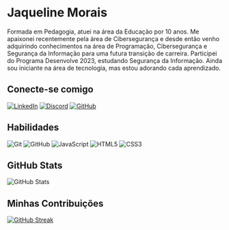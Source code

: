 # Jaqueline Morais
Formada em Pedagogia, atuei na área da Educação por 10 anos. Me apaixonei recentemente pela área de Cibersegurança e desde então venho adquirindo conhecimentos na área de Programação, Cibersegurança e Segurança da Informação para uma futura transição de carreira. Participei do Programa Desenvolve 2023, estudando Segurança da Informação. Ainda sou iniciante na área de tecnologia, mas estou adorando cada aprendizado.


## Conecte-se comigo
[![LinkedIn](https://img.shields.io/badge/LinkedIn-000?style=for-the-badge&logo=linkedin&logoColor=0E76A8)](https://www.linkedin.com/in/jaqueline-morais-fernandes-de-souza/)
[![Discord](https://img.shields.io/badge/Discord-000?style=for-the-badge&logo=discord)](https://www.discord.com/in/jaquelinemorais/)
[![GitHub](https://img.shields.io/badge/GitHub-000?style=for-the-badge&logo=github)](https://www.github.com/Jaqueline-Morais/)

## Habilidades
![Git](https://img.shields.io/badge/Git-000?style=for-the-badge&logo=git)
![GitHub](https://img.shields.io/badge/GitHub-000?style=for-the-badge&logo=github)
![JavaScript](https://img.shields.io/badge/JavaScript-000?style=for-the-badge&logo=javascript)
	![HTML5](https://img.shields.io/badge/HTML5-000?style=for-the-badge&logo=html5)
    	![CSS3](https://img.shields.io/badge/CSS3-000?style=for-the-badge&logo=css3&logoColor=264CE4)


## GitHub Stats

![GitHub Stats](https://github-readme-stats.vercel.app/api?username=Jaqueline-Morais&theme=transparent&bg_color=000&border_color=30A3DC&show_icons=true&icon_color=30A3DC&title_color=E94D5F&text_color=FFF&hide_title=true)

## Minhas Contribuições
[![GitHub Streak](https://streak-stats.demolab.com/?user=Jaqueline-Morais&theme=bear&background=000&border=30A3DC&dates=FFF)](https://git.io/streak-stats)
